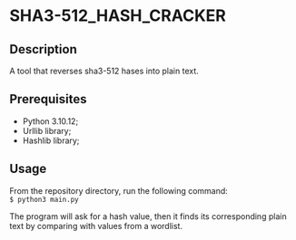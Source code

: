 # SHA3-512_HASH_CRACKER

## Description
A tool that reverses sha3-512 hases into plain text.

## Prerequisites
- Python 3.10.12;
- Urllib library;
- Hashlib library;

## Usage
From the repository directory, run the following command:\
`$ python3 main.py`

The program will ask for a hash value, then it finds its corresponding plain text by comparing with values from a wordlist.